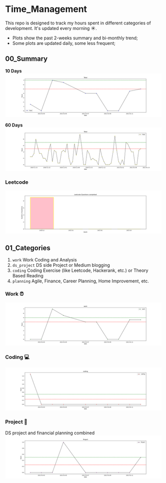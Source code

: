 # Time_Management
This repo is designed to track my hours spent in different categories of development. It's updated every morning :sunny:.
- Plots show the past 2-weeks summary and bi-monthly trend;
- Some plots are updated daily, some less frequent;

## 00_Summary

**10 Days**
![total](https://github.com/krystinli/Time_Management/blob/main/img/Total.png)

**60 Days** 
![total](https://github.com/krystinli/Time_Management/blob/main/img/Total_60days.png)

### Leetcode
![leetcode](https://github.com/krystinli/Time_Management/blob/main/img/leetcode.png)


## 01_Categories
1. `work` Work Coding and Analysis
2. `ds_project` DS side Project or Medium blogging
3. `coding` Coding Exercise (like Leetcode, Hackerank, etc.) or Theory Based Reading
4. `planning` Agile, Finance, Career Planning, Home Improvement, etc.  

### Work :alarm_clock:
![work](https://github.com/krystinli/Time_Management/blob/main/img/work.png)

### Coding :computer:
![coding](https://github.com/krystinli/Time_Management/blob/main/img/coding.png)

### Project :pencil:
DS project and financial planning combined
![planning](https://github.com/krystinli/Time_Management/blob/main/img/project.png)
